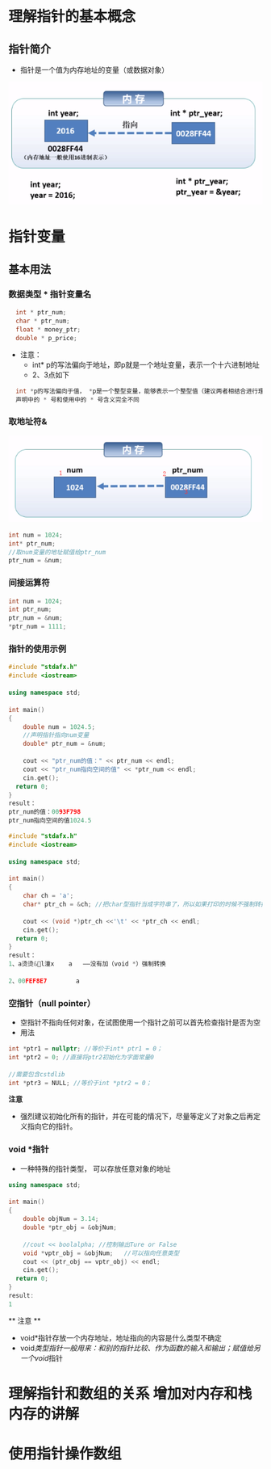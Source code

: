 
# 理解指针的基本概念
## 指针简介
+ 指针是一个值为内存地址的变量（或数据对象）

![1](1.png)
# 指针变量
## 基本用法
### 数据类型 * 指针变量名

```C++
  int * ptr_num;
  char * ptr_num;
  float * money_ptr;
  double * p_price;
```
+ 注意：
  - int* p的写法偏向于地址，即p就是一个地址变量，表示一个十六进制地址
  - 2、3点如下
```C++
  int *p的写法偏向于值， *p是一个整型变量，能够表示一个整型值（建议两者相结合进行理解）；
  声明中的 * 号和使用中的 * 号含义完全不同
```

### 取地址符&
![2](2.png)
```C++
int num = 1024;
int* ptr_num;
//取num变量的地址赋值给ptr_num
ptr_num = &num;
```

### 间接运算符


```C++
int num = 1024;
int ptr_num;
ptr_num = &num;
*ptr_num = 1111;
```
### 指针的使用示例
```c++
#include "stdafx.h"
#include <iostream>

using namespace std;

int main()
{
	double num = 1024.5;
	//声明指针指向num变量
	double* ptr_num = &num;

	cout << "ptr_num的值：" << ptr_num << endl;
	cout << "ptr_num指向空间的值" << *ptr_num << endl;
	cin.get();
  return 0;
}
result：
ptr_num的值：0093F798
ptr_num指向空间的值1024.5
```

```C++
#include "stdafx.h"
#include <iostream>

using namespace std;

int main()
{
	char ch = 'a';
	char* ptr_ch = &ch; //把char型指针当成字符串了，所以如果打印的时候不强制转换，那么就不会打印出正确地址

	cout << (void *)ptr_ch <<'\t' << *ptr_ch << endl;
	cin.get();
  return 0;
}
result：
1、a烫烫&l潼x    a   ——没有加（void *）强制转换

2、00FEF8E7        a
```

### 空指针（null pointer）
+ 空指针不指向任何对象，在试图使用一个指针之前可以首先检查指针是否为空
+ 用法

```C++
int *ptr1 = nullptr; //等价于int* ptr1 = 0；
int *ptr2 = 0; //直接将ptr2初始化为字面常量0

//需要包含cstdlib
int *ptr3 = NULL; //等价于int *ptr2 = 0；
```

**注意**
+ 强烈建议初始化所有的指针，并在可能的情况下，尽量等定义了对象之后再定义指向它的指针。

### void *指针
+ 一种特殊的指针类型， 可以存放任意对象的地址

```C++
using namespace std;

int main()
{
	double objNum = 3.14;
	double *ptr_obj = &objNum;

	//cout << boolalpha; //控制输出Ture or False
	void *vptr_obj = &objNum;	//可以指向任意类型
	cout << (ptr_obj == vptr_obj) << endl;
	cin.get();
  return 0;
}
result:
1
```
** 注意 **
+ void*指针存放一个内存地址，地址指向的内容是什么类型不确定
+ void*类型指针一般用来：和别的指针比较、作为函数的输入和输出；赋值给另一个void*指针
# 理解指针和数组的关系 增加对内存和栈内存的讲解

# 使用指针操作数组
